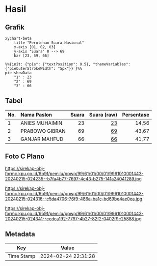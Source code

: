 # Hasil

## Grafik

```mermaid
xychart-beta
    title "Perolehan Suara Nasional"
    x-axis [01, 02, 03]
    y-axis "Suara" 0 --> 69
    bar [23, 69, 66]
```

```mermaid
%%{init: {"pie": {"textPosition": 0.5}, "themeVariables": {"pieOuterStrokeWidth": "5px"}} }%%
pie showData
    "1" : 23
    "2" : 69
    "3" : 66
```

## Tabel

| No. | Nama Paslon    | Suara | Suara (raw) | Persentase |
|:--- |:-------------- | -----:| -----------:| ----------:|
| 1   | ANIES MUHAIMIN | 23    | [23][p-1]   | 14,56      |
| 2   | PRABOWO GIBRAN | 69    | [69][p-2]   | 43,67      |
| 3   | GANJAR MAHFUD  | 66    | [66][p-3]   | 41,77      |


[p-1]: https://github.com/gigit-pemilu/pemilu-2024/blob/main/pilpres/hitung-suara/sub/99-luar-negeri/sub/61-kota-kinabalu-malaysia/sub/01-kota-kinabalu-malaysia/sub/0001-kota-kinabalu-malaysia/sub/443-ksk-432/sub/paslon-1.txt
[p-2]: https://github.com/gigit-pemilu/pemilu-2024/blob/main/pilpres/hitung-suara/sub/99-luar-negeri/sub/61-kota-kinabalu-malaysia/sub/01-kota-kinabalu-malaysia/sub/0001-kota-kinabalu-malaysia/sub/443-ksk-432/sub/paslon-2.txt
[p-3]: https://github.com/gigit-pemilu/pemilu-2024/blob/main/pilpres/hitung-suara/sub/99-luar-negeri/sub/61-kota-kinabalu-malaysia/sub/01-kota-kinabalu-malaysia/sub/0001-kota-kinabalu-malaysia/sub/443-ksk-432/sub/paslon-3.txt

## Foto C Plano

https://sirekap-obj-formc.kpu.go.id/6b9f/pemilu/ppwp/99/61/01/00/01/9961010001443-20240215-024235--b7fa4b77-7697-4c43-b275-141a24041289.jpg

https://sirekap-obj-formc.kpu.go.id/6b9f/pemilu/ppwp/99/61/01/00/01/9961010001443-20240215-024316--c5da4706-76f9-486a-ba1c-bd69be4ae0ea.jpg

https://sirekap-obj-formc.kpu.go.id/6b9f/pemilu/ppwp/99/61/01/00/01/9961010001443-20240215-024341--cedca192-7797-4b27-82f2-0402f9c25888.jpg


## Metadata

| Key        | Value               |
| ---------- | ------------------- |
| Time Stamp | 2024-02-24 22:31:28 |



